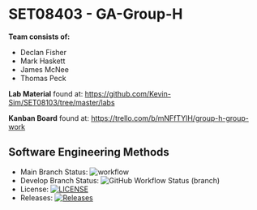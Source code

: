 # SET08403 - GA-Group-H
**Team consists of:**
- Declan Fisher
- Mark Haskett
- James McNee
- Thomas Peck

**Lab Material** found at: https://github.com/Kevin-Sim/SET08103/tree/master/labs

**Kanban Board** found at: https://trello.com/b/mNFfTYlH/group-h-group-work

## Software Engineering Methods
- Main Branch Status: ![workflow](https://github.com/decfisher/GA-Group-H/actions/workflows/main.yml/badge.svg)
- Develop Branch Status: ![GitHub Workflow Status (branch)](https://img.shields.io/github/workflow/status/decfisher/GA-Group-H/My%20Workflow/develop)
- License: [![LICENSE](https://img.shields.io/github/license/decfisher/sem.svg?style=flat-square)](https://github.com/decfisher/sem/blob/master/LICENSE)
- Releases: [![Releases](https://img.shields.io/github/release/decfisher/sem/all.svg?style=flat-square)](https://github.com/decfisher/sem/releases)

